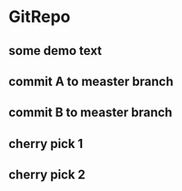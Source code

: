 # GitRepo
## some demo text
## commit A to measter branch
## commit B to measter branch
## cherry pick 1
## cherry pick 2